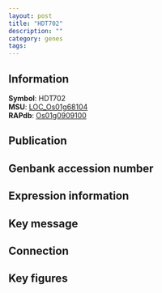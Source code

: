 ```yaml
---
layout: post
title: "HDT702"
description: ""
category: genes
tags: 
---
```


## Information
__Symbol__: HDT702  
__MSU__: [LOC_Os01g68104](http://rice.plantbiology.msu.edu/cgi-bin/ORF_infopage.cgi?orf=LOC_Os01g68104)  
__RAPdb__: [Os01g0909100](http://rapdb.dna.affrc.go.jp/viewer/gbrowse_details/irgsp1?name=Os01g0909100)  

## Publication

## Genbank accession number

## Expression information

## Key message

## Connection

## Key figures


